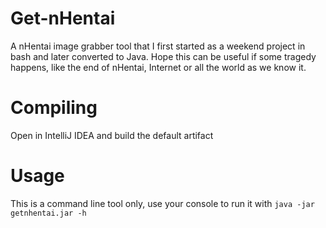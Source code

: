 Get-nHentai
=====

A nHentai image grabber tool that I first started as a weekend project in bash and later converted to Java. Hope this can be useful if some tragedy happens, like the end of nHentai, Internet or all the world as we know it.

# Compiling
Open in IntelliJ IDEA and build the default artifact

# Usage
This is a command line tool only, use your console to run it with `java -jar getnhentai.jar -h`
